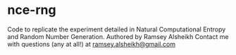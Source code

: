 # nce-rng
Code to replicate the experiment detailed in Natural Computational Entropy and Random Number Generation. Authored by Ramsey Alsheikh
Contact me with questions (any at all!) at ramsey.alsheikh@gmail.com
